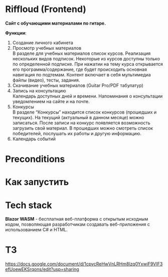 # Riffloud  (Frontend)
  
**Сайт с обучающими материалами по гитаре.**
  
**Функции**:
1) Создание личного кабинета  
2) Просмотр учебных материалов  
В разделе для учебных материалов список курсов.
Реализация нескольких видов подписок. Некоторые из курсов доступны только по определенной подписке.
При нажатии на тему курса открывается его программа/содержание, где будет происходить основная навигация по подтемам.
Контент включает в себя мультимедиа файлы (видео), тесты, задания.
3) Скачивание учебных материалов (Guitar Pro/PDF табулатур)  
4) Запись на консультацию  
Календарь доступных дней и времени.
Напоминания о консультации уведомлением на сайте и на почте.
5) Конкурсы  
В разделе “Конкурсы” находится список конкурсов (прошедших и текущих). На текущий (актуальный в данном месяце) можно записаться.
После записи на конкурс появляется возможность загрузить свой материал.
В прошедших можно смотреть список победителей, послушать их работы и другую информацию.
6) Календарь событий  
  
# Preconditions  

  
# Как запустить  

  
# Tech stack  
**Blazor WASM** - бесплатная веб-платформа с открытым исходным кодом, позволяющая разработчикам создавать веб-приложения с использованием C# и HTML.  
  
# ТЗ  
https://docs.google.com/document/d/1cpvcReHwVnLRHm8lzq0YxwiF9VIF3efUoewEKSrqons/edit?usp=sharing  
